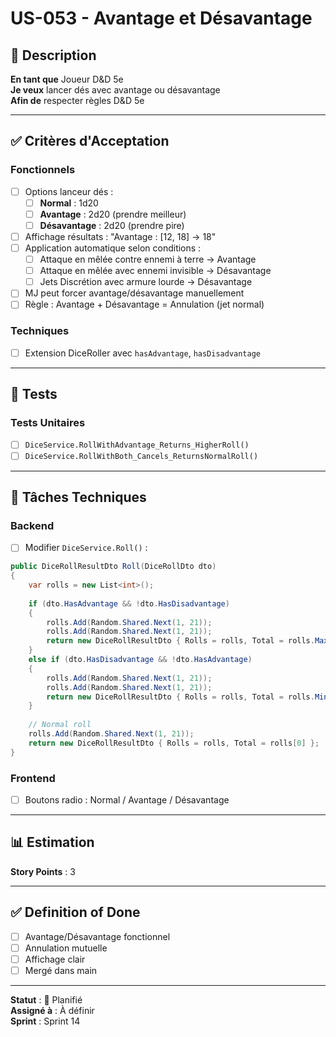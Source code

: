 # US-053 - Avantage et Désavantage

## 📝 Description

**En tant que** Joueur D&D 5e  
**Je veux** lancer dés avec avantage ou désavantage  
**Afin de** respecter règles D&D 5e

---

## ✅ Critères d'Acceptation

### Fonctionnels
- [ ] Options lanceur dés :
  - [ ] **Normal** : 1d20
  - [ ] **Avantage** : 2d20 (prendre meilleur)
  - [ ] **Désavantage** : 2d20 (prendre pire)
- [ ] Affichage résultats : "Avantage : [12, 18] → 18"
- [ ] Application automatique selon conditions :
  - [ ] Attaque en mêlée contre ennemi à terre → Avantage
  - [ ] Attaque en mêlée avec ennemi invisible → Désavantage
  - [ ] Jets Discrétion avec armure lourde → Désavantage
- [ ] MJ peut forcer avantage/désavantage manuellement
- [ ] Règle : Avantage + Désavantage = Annulation (jet normal)

### Techniques
- [ ] Extension DiceRoller avec `hasAdvantage`, `hasDisadvantage`

---

## 🧪 Tests

### Tests Unitaires
- [ ] `DiceService.RollWithAdvantage_Returns_HigherRoll()`
- [ ] `DiceService.RollWithBoth_Cancels_ReturnsNormalRoll()`

---

## 🔧 Tâches Techniques

### Backend
- [ ] Modifier `DiceService.Roll()` :
```csharp
public DiceRollResultDto Roll(DiceRollDto dto)
{
    var rolls = new List<int>();
    
    if (dto.HasAdvantage && !dto.HasDisadvantage)
    {
        rolls.Add(Random.Shared.Next(1, 21));
        rolls.Add(Random.Shared.Next(1, 21));
        return new DiceRollResultDto { Rolls = rolls, Total = rolls.Max() };
    }
    else if (dto.HasDisadvantage && !dto.HasAdvantage)
    {
        rolls.Add(Random.Shared.Next(1, 21));
        rolls.Add(Random.Shared.Next(1, 21));
        return new DiceRollResultDto { Rolls = rolls, Total = rolls.Min() };
    }
    
    // Normal roll
    rolls.Add(Random.Shared.Next(1, 21));
    return new DiceRollResultDto { Rolls = rolls, Total = rolls[0] };
}
```

### Frontend
- [ ] Boutons radio : Normal / Avantage / Désavantage

---

## 📊 Estimation

**Story Points** : 3

---

## ✅ Definition of Done

- [ ] Avantage/Désavantage fonctionnel
- [ ] Annulation mutuelle
- [ ] Affichage clair
- [ ] Mergé dans main

---

**Statut** : 📝 Planifié  
**Assigné à** : À définir  
**Sprint** : Sprint 14
